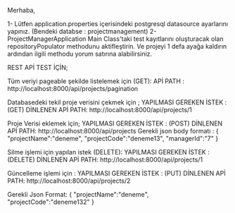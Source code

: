Merhaba,

1- Lütfen application.properties içerisindeki postgresql datasource ayarlarını yapınız. (Bendeki databse : projectmanagement)
2-ProjectManagerApplication Main Class'taki test kayıtlarını oluşturacak olan repositoryPopulator methodunu aktifleştirin. 
Ve projeyi 1 defa ayağa kaldırın ardından ilgili methodu yorum satırına alabilirsiniz. 





REST APİ TEST İÇİN;

Tüm veriyi pageable şekilde listelemek için (GET):
APİ PATH : http://localhost:8000/api/projects/pagination


Databasedeki tekil proje verisini çekmek için  ; 
YAPILMASI GEREKEN İSTEK : (GET)
DİNLENEN APİ PATH: http://localhost:8000/api/projects/1

Proje Verisi eklemek için;
YAPILMASI GEREKEN İSTEK : (POST)
DİNLENEN APİ PATH: http://localhost:8000/api/projects
Gerekli json body formatı : 
{
    "projectName":"deneme",
    "projectCode":"deneme13",
      "managerId":"7"
}

Silme işlemi için yapılan istek (DELETE):
YAPILMASI GEREKEN İSTEK : (DELETE)
DİNLENEN APİ PATH: http://localhost:8000/api/projects/1  


Güncelleme işlemi için :
YAPILMASI GEREKEN İSTEK : (PUT)
DİNLENEN APİ PATH: http://localhost:8000/api/projects/2

Gerekli Json Format:
{
    "projectName":"deneme",
    "projectCode":"deneme132"
}